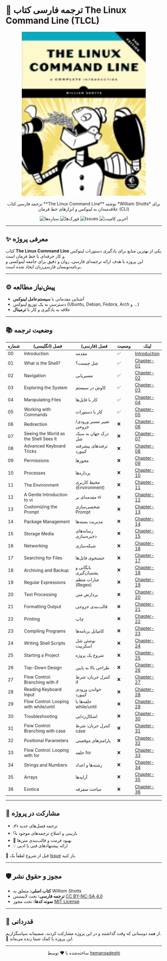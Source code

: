 # 📘 ترجمه فارسی کتاب The Linux Command Line (TLCL)

<p align="center">
  <img src="./assets/image/lcl2_front_new.png" alt="کاور کتاب TLCL" width="400"/>
</p>


<p align="center">
  ترجمه فارسی کتاب **The Linux Command Line** نوشته *William Shotts*  
  برای علاقه‌مندان به لینوکس و ابزارهای خط فرمان (CLI)
</p>

<p align="center">
  <img src="https://img.shields.io/github/stars/hemansadeghi/TLCL-Persian?style=social" alt="ستاره‌ها">
  <img src="https://img.shields.io/github/forks/hemansadeghi/TLCL-Persian?color=blueviolet" alt="فورک‌ها">
  <img src="https://img.shields.io/github/issues/hemansadeghi/TLCL-Persian?color=ff69b4" alt="Issues">
  <img src="https://img.shields.io/github/last-commit/hemansadeghi/TLCL-Persian?color=9cf" alt="آخرین کامیت">
</p>

---

## ✨ معرفی پروژه  

کتاب **The Linux Command Line** یکی از بهترین منابع برای یادگیری دستورات لینوکس و کار حرفه‌ای با خط فرمان است.  
این پروژه با هدف ارائه ترجمه‌ای فارسی، روان و دقیق برای جامعه لینوکسی و برنامه‌نویسان فارسی‌زبان ایجاد شده است.  

---

## ⚙️ پیش‌نیاز مطالعه  

- آشنایی مقدماتی با **سیستم‌عامل لینوکس**  
- دسترسی به یک توزیع لینوکس (Ubuntu, Debian, Fedora, Arch و ...)  
- علاقه به یادگیری و کار با **ترمینال**  

---

## 📚 وضعیت ترجمه  

| شماره | فصل (انگلیسی)                          | فصل (فارسی)                     | وضعیت | لینک |
|-------|-----------------------------------------|----------------------------------|--------|------|
| 00    | Introduction                           | مقدمه                            | ✅     | [Introduction](introduction.md) |
| 01    | What is the Shell?                     | شل چیست؟                        | ✅     | [Chapter-01](chapter01.md) |
| 02    | Navigation                             | مسیریابی                         | ✅     | [Chapter-02](chapter02.md) |
| 03    | Exploring the System                   | کاوش در سیستم                    | ✅     | [Chapter-03](chapter03.md) |
| 04    | Manipulating Files                     | کار با فایل‌ها                   | ✅     | [Chapter-04](chapter04.md) |
| 05    | Working with Commands                  | کار با دستورات                   | ✅     | [Chapter-05](chapter05.md) |
| 06    | Redirection                            | تغییر مسیر ورودی/خروجی           | ❌     | [Chapter-06](chapter06.md) |
| 07    | Seeing the World as the Shell Sees It  | درک جهان به سبک شل               | ❌     | [Chapter-07](chapter07.md) |
| 08    | Advanced Keyboard Tricks               | ترفندهای پیشرفته کیبورد          | ❌     | [Chapter-08](chapter08.md) |
| 09    | Permissions                            | مجوزها                            | ❌     | [Chapter-09](chapter09.md) |
| 10    | Processes                              | پردازه‌ها                         | ❌     | [Chapter-10](chapter10.md) |
| 11    | The Environment                        | محیط کاربری (Environment)        | ❌     | [Chapter-11](chapter11.md) |
| 12    | A Gentle Introduction to vi            | مقدمه‌ای بر vi                   | ❌     | [Chapter-12](chapter12.md) |
| 13    | Customizing the Prompt                 | شخصی‌سازی Prompt                  | ❌     | [Chapter-13](chapter13.md) |
| 14    | Package Management                     | مدیریت بسته‌ها                   | ❌     | [Chapter-14](chapter14.md) |
| 15    | Storage Media                          | رسانه‌های ذخیره‌سازی             | ❌     | [Chapter-15](chapter15.md) |
| 16    | Networking                             | شبکه‌سازی                         | ❌     | [Chapter-16](chapter16.md) |
| 17    | Searching for Files                    | جستجوی فایل‌ها                   | ❌     | [Chapter-17](chapter17.md) |
| 18    | Archiving and Backup                   | بایگانی و پشتیبان‌گیری            | ❌     | [Chapter-18](chapter18.md) |
| 19    | Regular Expressions                    | عبارات منظم (Regex)              | ❌     | [Chapter-19](chapter19.md) |
| 20    | Text Processing                        | پردازش متن                        | ❌     | [Chapter-20](chapter20.md) |
| 21    | Formatting Output                      | قالب‌بندی خروجی                   | ❌     | [Chapter-21](chapter21.md) |
| 22    | Printing                               | چاپ                               | ❌     | [Chapter-22](chapter22.md) |
| 23    | Compiling Programs                     | کامپایل برنامه‌ها                 | ❌     | [Chapter-23](chapter23.md) |
| 24    | Writing Shell Scripts                  | نوشتن شل اسکریپت                  | ❌     | [Chapter-24](chapter24.md) |
| 25    | Starting a Project                     | شروع یک پروژه                     | ❌     | [Chapter-25](chapter25.md) |
| 26    | Top-Down Design                        | طراحی بالا به پایین               | ❌     | [Chapter-26](chapter26.md) |
| 27    | Flow Control: Branching with if        | کنترل جریان: شرط if               | ❌     | [Chapter-27](chapter27.md) |
| 28    | Reading Keyboard Input                 | خواندن ورودی کیبورد               | ❌     | [Chapter-28](chapter28.md) |
| 29    | Flow Control: Looping with while/until | حلقه‌ها با while/until            | ❌     | [Chapter-29](chapter29.md) |
| 30    | Troubleshooting                        | اشکال‌زدایی                       | ❌     | [Chapter-30](chapter30.md) |
| 31    | Flow Control: Branching with case      | کنترل جریان: شرط case             | ❌     | [Chapter-31](chapter31.md) |
| 32    | Positional Parameters                  | پارامترهای موقعیتی                | ❌     | [Chapter-32](chapter32.md) |
| 33    | Flow Control: Looping with for         | حلقه for                          | ❌     | [Chapter-33](chapter33.md) |
| 34    | Strings and Numbers                    | رشته‌ها و اعداد                   | ❌     | [Chapter-34](chapter34.md) |
| 35    | Arrays                                 | آرایه‌ها                          | ❌     | [Chapter-35](chapter35.md) |
| 36    | Exotica                                | مباحث متفرقه                      | ❌     | [Chapter-36](chapter36.md) |


---

## 🙌 مشارکت در پروژه  

- ✍️ ترجمه فصل‌های جدید  
- 🔍 بازبینی و اصلاح ترجمه‌های موجود  
- 🎨 بهبود فرمت و قالب‌بندی متن‌ها  
- 💡 ارائه پیشنهادهای فنی یا ادبی  

📌 قبل از شروع لطفاً یک [Issue](https://github.com/hemansadeghi/TLCL-Persian/issues) باز کنید.  

---

## 🛡️ مجوز و حقوق نشر  

- **کتاب اصلی:** متعلق به *William Shotts*  
- **ترجمه فارسی:** تحت لایسنس [CC BY-NC-SA 4.0](https://creativecommons.org/licenses/by-nc-sa/4.0/)  
- **نمونه کدها:** تحت مجوز [MIT License](LICENSE)  

---

## 🌟 قدردانی  

از همه دوستانی که وقت گذاشتند و در این پروژه مشارکت کردند، صمیمانه سپاسگزاریم.  
🌱 این پروژه با کمک شما زنده می‌ماند.  

---

<p align="center">ساخته‌شده با ❤️ توسط <a href="https://github.com/hemansadeghi">hemansadeghi</a></p>
